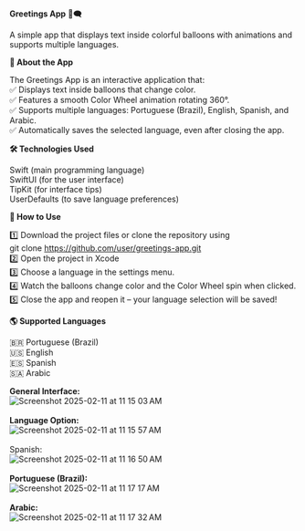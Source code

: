 **Greetings App** 🎨🗨️

A simple app that displays text inside colorful balloons with animations and supports multiple languages.

**📱 About the App**

The Greetings App is an interactive application that:<br>
✅ Displays text inside balloons that change color.<br>
✅ Features a smooth Color Wheel animation rotating 360°.<br>
✅ Supports multiple languages: Portuguese (Brazil), English, Spanish, and Arabic.<br>
✅ Automatically saves the selected language, even after closing the app.<br>

**🛠️ Technologies Used**<br>

Swift (main programming language)<br>
SwiftUI (for the user interface)<br>
TipKit (for interface tips)<br>
UserDefaults (to save language preferences)<br>

**🚀 How to Use**<br>

1️⃣ Download the project files or clone the repository using<br>
git clone https://github.com/user/greetings-app.git<br>
2️⃣ Open the project in Xcode<br>
3️⃣ Choose a language in the settings menu.<br>
4️⃣ Watch the balloons change color and the Color Wheel spin when clicked.<br>
5️⃣ Close the app and reopen it – your language selection will be saved!<br>

**🌎 Supported Languages**<br>

🇧🇷 Portuguese (Brazil)<br>
🇺🇸 English<br>
🇪🇸 Spanish<br>
🇸🇦 Arabic<br>

**General Interface:**<br>
![Screenshot 2025-02-11 at 11 15 03 AM](https://github.com/user-attachments/assets/47ce6bfd-4f61-4e04-aa5c-5a8b3dd93df1)<br><br>
**Language Option:**<br>
![Screenshot 2025-02-11 at 11 15 57 AM](https://github.com/user-attachments/assets/d9d9fb12-822d-4f09-b603-955dcf27d9f5)<br><br>
Spanish:<br>
![Screenshot 2025-02-11 at 11 16 50 AM](https://github.com/user-attachments/assets/a8e4935e-d02d-4315-92c7-e10d5eb50d76)<br><br>
**Portuguese (Brazil):**<br>
![Screenshot 2025-02-11 at 11 17 17 AM](https://github.com/user-attachments/assets/bf8741c8-465f-4d5b-a980-9df580569920)<br><br>
**Arabic:**<br>
![Screenshot 2025-02-11 at 11 17 32 AM](https://github.com/user-attachments/assets/2cc2161d-b2a4-4174-a99e-fc89a0ed2103)<br><br>




